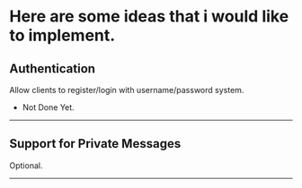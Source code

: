 # Here are some ideas that i would like to implement.

## Authentication
Allow clients to register/login with username/password system.
- Not Done Yet.

---

## Support for Private Messages
Optional.

---

